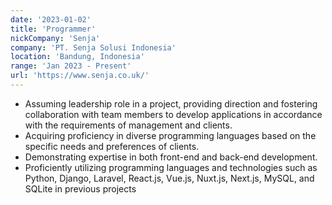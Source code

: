 ```yaml
---
date: '2023-01-02'
title: 'Programmer'
nickCompany: 'Senja'
company: 'PT. Senja Solusi Indonesia'
location: 'Bandung, Indonesia'
range: 'Jan 2023 - Present'
url: 'https://www.senja.co.uk/'
---
```


- Assuming leadership role in a project, providing direction and fostering collaboration with team members to develop applications in accordance with the requirements of management and clients.
- Acquiring proficiency in diverse programming languages based on the specific needs and preferences of clients.
- Demonstrating expertise in both front-end and back-end development.
- Proficiently utilizing programming languages and technologies such as Python, Django, Laravel, React.js, Vue.js, Nuxt.js, Next.js, MySQL, and SQLite in previous projects
